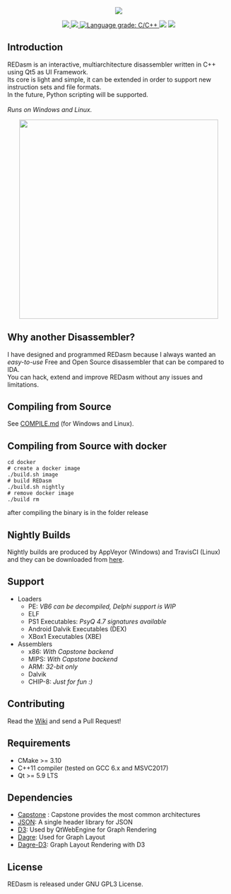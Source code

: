 <p align="center">
  <img src="https://raw.githubusercontent.com/REDasmOrg/REDasm/master/artwork/logo_readme_20190204.png"/>
  <p align="center">
    <a href="https://travis-ci.org/REDasmOrg/REDasm">
      <img src="https://img.shields.io/travis/REDasmOrg/REDasm.svg?style=flat-square&logo=travis">
    </a>
    <a href="https://ci.appveyor.com/project/Dax89/redasm">
      <img src="https://img.shields.io/appveyor/ci/Dax89/redasm.svg?style=flat-square&logo=appveyor">
    </a>
    <a href="https://lgtm.com/projects/g/REDasmOrg/REDasm/context:cpp">
      <img alt="Language grade: C/C++" src="https://img.shields.io/lgtm/grade/cpp/g/REDasmOrg/REDasm.svg?logo=lgtm&logoWidth=18">
    </a>
    <img src="https://img.shields.io/badge/license-GPL3-8e725e.svg?style=flat-square">
    <a href="https://github.com/ellerbrock/open-source-badges/">
      <img src="https://badges.frapsoft.com/os/v1/open-source.png?v=103">
    </a>
  </p>
</p>

## Introduction
REDasm is an interactive, multiarchitecture disassembler written in C++ using Qt5 as UI Framework.<br>
Its core is light and simple, it can be extended in order to support new instruction sets and file formats.<br>
In the future, Python scripting will be supported.<br><br>
*Runs on Windows and Linux.*<br>

<p align="center">
  <img height="450" src="https://raw.githubusercontent.com/REDasmOrg/REDasm/master/artwork/Slideshow.gif">
</p>

## Why another Disassembler?
I have designed and programmed REDasm because I always wanted an *easy-to-use* Free and Open Source disassembler that can be compared to IDA.<br>
You can hack, extend and improve REDasm without any issues and limitations.<br>

## Compiling from Source
See [COMPILE.md](COMPILE.md) (for Windows and Linux).

## Compiling from Source with docker
```
cd docker
# create a docker image
./build.sh image
# build REDasm
./build.sh nightly
# remove docker image
./build rm
```
after compiling the binary is in the folder release

## Nightly Builds
Nightly builds are produced by AppVeyor (Windows) and TravisCI (Linux) and they can be downloaded from [here](https://github.com/REDasmOrg/REDasm-Builds).

## Support
* Loaders
  * PE: *VB6 can be decompiled, Delphi support is WIP*
  * ELF
  * PS1 Executables: *PsyQ 4.7 signatures available*
  * Android Dalvik Executables (DEX)
  * XBox1 Executables (XBE)
* Assemblers
  *  x86: *With Capstone backend*
  *  MIPS: *With Capstone backend*
  *  ARM: *32-bit only*
  * Dalvik
  * CHIP-8: *Just for fun :)*

## Contributing
Read the [Wiki](https://github.com/REDasmOrg/REDasm/wiki) and send a Pull Request!

## Requirements
- CMake >= 3.10
- C++11 compiler (tested on GCC 6.x and MSVC2017)
- Qt >= 5.9 LTS

## Dependencies
- [Capstone](https://github.com/aquynh/capstone) : Capstone provides the most common architectures
- [JSON](https://github.com/nlohmann/json): A single header library for JSON
- [D3](https://github.com/d3/d3): Used by QtWebEngine for Graph Rendering
- [Dagre](https://github.com/dagrejs/dagre): Used for Graph Layout
- [Dagre-D3](https://github.com/dagrejs/dagre-d3): Graph Layout Rendering with D3

## License
REDasm is released under GNU GPL3 License.
